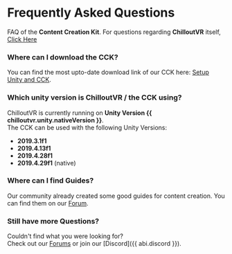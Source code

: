 # Frequently Asked Questions
FAQ of the **Content Creation Kit**. For questions regarding **ChilloutVR** itself, [Click Here](../chilloutvr/faq/index.md)

### Where can I download the CCK?
You can find the most upto-date download link of our CCK here: [Setup Unity and CCK](setup.md).

### Which unity version is ChilloutVR / the CCK using?
ChilloutVR is currently running on **Unity Version {{ chilloutvr.unity.nativeVersion }}**.  
The CCK can be used with the following Unity Versions:

+ **2019.3.1f1**
+ **2019.4.13f1**
+ **2019.4.28f1**
+ **2019.4.29f1** (native)

### Where can I find Guides?
Our community already created some good guides for content creation.
You can find them on our [Forum](https://forums.abinteractive.net/t/chilloutvr-tutorials).

### Still have more Questions?
Couldn't find what you were looking for?  
Check out our [Forums](https://forums.abinteractive.net/t/chilloutvr-content-creation) or join our
[Discord]({{ abi.discord }}).
